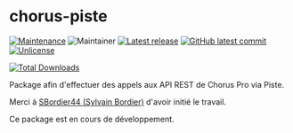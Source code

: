 # chorus-piste

[![Maintenance](https://img.shields.io/badge/Maintained%3F-yes-green.svg)](https://github.com/Gizmo091/chorus-piste/graphs/commit-activity)
![Maintainer](https://img.shields.io/badge/maintainer-Mathieu%20Vedie-blue)
[![Latest release](https://badgen.net/github/release/Gizmo091/chorus-piste)](https://github.com/Gizmo091/chorus-piste/releases/)
[![GitHub latest commit](https://badgen.net/github/last-commit/Gizmo091/chorus-piste)](https://github.com/Gizmo091/chorus-piste/commit/)
[![Unlicense](https://img.shields.io/badge/License-Unlicense-blue.svg)](https://unlicense.org/)

[![Total Downloads](https://poser.pugx.org/behat/mink/downloads.png)](https://packagist.org/packages/behat/mink)


Package afin d'effectuer des appels aux API REST de Chorus Pro via Piste. 

Merci à [SBordier44 (Sylvain Bordier)](https://github.com/SBordier44) d'avoir initié le travail. 

Ce package est en cours de développement. 
